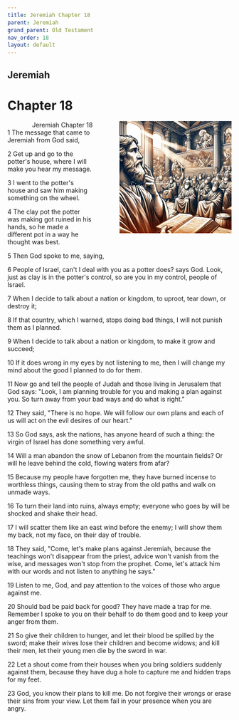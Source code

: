 ```yaml
---
title: Jeremiah Chapter 18
parent: Jeremiah
grand_parent: Old Testament
nav_order: 18
layout: default
---
```


## Jeremiah

# Chapter 18

<div style="clear: both; text-align: right;">
    <div style="max-width: 50%; height: auto; float: right; margin: 0 0 10px 10px; padding-left: 10%;">
        <img src="/assets/Image/Jeremiah/500/18.jpg" alt="Jeremiah Chapter 18" class="chapter-image">
    </div>
    <figcaption style="font-size: 14px; text-align: right;">Jeremiah Chapter 18</figcaption>
</div>
1 The message that came to Jeremiah from God said,

2 Get up and go to the potter's house, where I will make you hear my message.

3 I went to the potter's house and saw him making something on the wheel.

4 The clay pot the potter was making got ruined in his hands, so he made a different pot in a way he thought was best.

5 Then God spoke to me, saying,

6 People of Israel, can't I deal with you as a potter does? says God. Look, just as clay is in the potter's control, so are you in my control, people of Israel.

7 When I decide to talk about a nation or kingdom, to uproot, tear down, or destroy it;

8 If that country, which I warned, stops doing bad things, I will not punish them as I planned.

9 When I decide to talk about a nation or kingdom, to make it grow and succeed;

10 If it does wrong in my eyes by not listening to me, then I will change my mind about the good I planned to do for them.

11 Now go and tell the people of Judah and those living in Jerusalem that God says: "Look, I am planning trouble for you and making a plan against you. So turn away from your bad ways and do what is right."

12 They said, "There is no hope. We will follow our own plans and each of us will act on the evil desires of our heart."

13 So God says, ask the nations, has anyone heard of such a thing: the virgin of Israel has done something very awful.

14 Will a man abandon the snow of Lebanon from the mountain fields? Or will he leave behind the cold, flowing waters from afar?

15 Because my people have forgotten me, they have burned incense to worthless things, causing them to stray from the old paths and walk on unmade ways.

16 To turn their land into ruins, always empty; everyone who goes by will be shocked and shake their head.

17 I will scatter them like an east wind before the enemy; I will show them my back, not my face, on their day of trouble.

18 They said, "Come, let's make plans against Jeremiah, because the teachings won't disappear from the priest, advice won't vanish from the wise, and messages won't stop from the prophet. Come, let's attack him with our words and not listen to anything he says."

19 Listen to me, God, and pay attention to the voices of those who argue against me.

20 Should bad be paid back for good? They have made a trap for me. Remember I spoke to you on their behalf to do them good and to keep your anger from them.

21 So give their children to hunger, and let their blood be spilled by the sword; make their wives lose their children and become widows; and kill their men, let their young men die by the sword in war.

22 Let a shout come from their houses when you bring soldiers suddenly against them, because they have dug a hole to capture me and hidden traps for my feet.

23 God, you know their plans to kill me. Do not forgive their wrongs or erase their sins from your view. Let them fail in your presence when you are angry.



